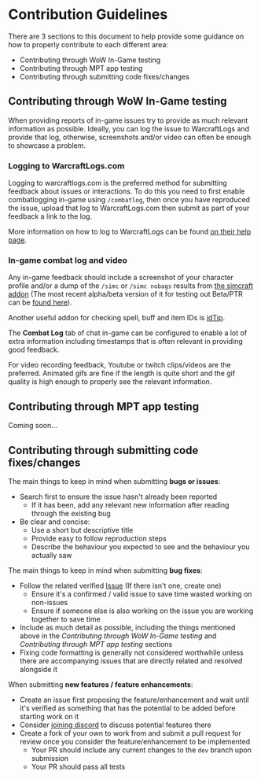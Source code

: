 # Contribution Guidelines

There are 3 sections to this document to help provide some guidance on how to properly contribute to each different area:

- Contributing through WoW In-Game testing
- Contributing through MPT app testing
- Contributing through submitting code fixes/changes

## Contributing through WoW In-Game testing

When providing reports of in-game issues try to provide as much relevant information as possible. Ideally, you can log the issue to 
WarcraftLogs and provide that log, otherwise, screenshots and/or video can often be enough to showcase a problem. 

### Logging to WarcraftLogs.com

Logging to warcraftlogs.com is the preferred method for submitting feedback about issues or interactions. To do this you need to 
first enable combatlogging in-game using `/combatlog`, then once you have reproduced the issue, upload that log to WarcraftLogs.com 
then submit as part of your feedback a link to the log.

More information on how to log to WarcraftLogs can be found [on their help page](https://www.warcraftlogs.com/help/start).

### In-game combat log and video

Any in-game feedback should include a screenshot of your character profile and/or a dump of the `/simc` or `/simc nobags` results from 
[the simcraft addon](https://www.curseforge.com/wow/addons/simulationcraft) (The most recent alpha/beta version of it for testing out 
Beta/PTR can be [found here](https://www.curseforge.com/wow/addons/simulationcraft/files/all)).

Another useful addon for checking spell, buff and item IDs is [idTip](https://www.curseforge.com/wow/addons/idtip).

The **Combat Log** tab of chat in-game can be configured to enable a lot of extra information including timestamps that is often relevant 
in providing good feedback. 

For video recording feedback, Youtube or twitch clips/videos are the preferred. Animated gifs are fine if the length is quite short 
and the gif quality is high enough to properly see the relevant information.

## Contributing through MPT app testing

Coming soon...

## Contributing through submitting code fixes/changes

The main things to keep in mind when submitting **bugs or issues**:

- Search first to ensure the issue hasn't already been reported
  - If it has been, add any relevant new information after reading through the existing bug
- Be clear and concise:
  - Use a short but descriptive title
  - Provide easy to follow reproduction steps 
  - Describe the behaviour you expected to see and the behaviour you actually saw

The main things to keep in mind when submitting **bug fixes**:

- Follow the related verified [Issue](https://github.com/MechanicalPriest/Salvation/issues) (If there isn't one, create one)
  - Ensure it's a confirmed / valid issue to save time wasted working on non-issues
  - Ensure if someone else is also working on the issue you are working together to save time
- Include as much detail as possible, including the things mentioned above in the *Contributing through WoW In-Game testing* and *Contributing through MPT app testing* sections
- Fixing code formatting is generally not considered worthwhile unless there are accompanying issues that are directly related and resolved alongside it

When submitting **new features / feature enhancements**:

- Create an issue first proposing the feature/enhancement and wait until it's verified as something that has the potential to be added before starting work on it
- Consider [joining discord](https://discord.gg/6Fwq4UX) to discuss potential features there
- Create a fork of your own to work from and submit a pull request for review once you consider the feature/enhancement to be implemented
  - Your PR should include any current changes to the `dev` branch upon submission
  - Your PR should pass all tests
